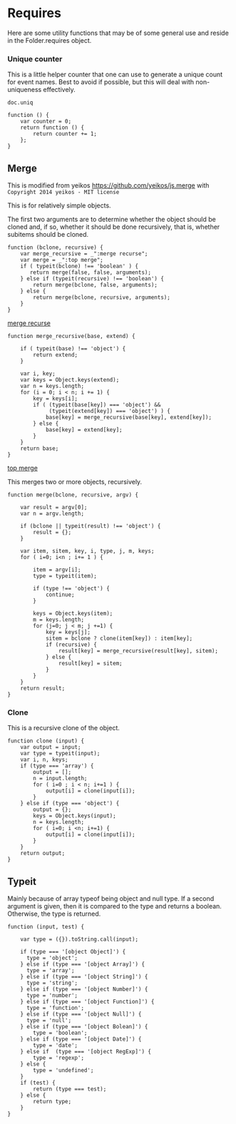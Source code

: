 # Requires

Here are some utility functions that may be of some general use and reside in
the Folder.requires object. 

### Unique counter

This is a little helper counter that one can use to generate a unique count
for event names. Best to avoid if possible, but this will deal with
non-uniqueness effectively.

`doc.uniq`

    function () {
        var counter = 0;
        return function () {
            return counter += 1;
        };
    }


## Merge

This is modified from yeikos https://github.com/yeikos/js.merge 
with `Copyright 2014 yeikos - MIT license`

This is for relatively simple objects. 

The first two arguments are to determine whether the object should be cloned
and, if so, whether it should be done recursively, that is, whether subitems
should be cloned. 
    
    function (bclone, recursive) {
        var merge_recursive = _":merge recurse";
        var merge = _":top merge";
        if ( typeit(bclone) !== 'boolean' ) {
           return merge(false, false, arguments);
        } else if (typeit(recursive) !== 'boolean') {
            return merge(bclone, false, arguments);
        } else {
            return merge(bclone, recursive, arguments);
        }
    }



[merge recurse]()

	function merge_recursive(base, extend) {

		if ( typeit(base) !== 'object') {
			return extend;
        }
        
        var i, key;
        var keys = Object.keys(extend);
        var n = keys.length;
        for (i = 0; i < n; i += 1) {
            key = keys[i];
			if ( (typeit(base[key]) === 'object') && 
                 (typeit(extend[key]) === 'object') ) {
				base[key] = merge_recursive(base[key], extend[key]);
			} else {
				base[key] = extend[key];
			}
		}
		return base;
	}


[top merge]()

This merges two or more objects, recursively. 

	function merge(bclone, recursive, argv) {

		var result = argv[0];
		var n = argv.length;

        if (bclone || typeit(result) !== 'object') {
			result = {};
        }

        var item, sitem, key, i, type, j, m, keys;
		for ( i=0; i<n ; i+= 1 ) {

			item = argv[i];
		    type = typeit(item);

			if (type !== 'object') {
                continue;
            }

            keys = Object.keys(item);
            m = keys.length;
            for (j=0; j < m; j +=1) {
                key = keys[j];
				sitem = bclone ? clone(item[key]) : item[key];
				if (recursive) {
					result[key] = merge_recursive(result[key], sitem);
				} else {
					result[key] = sitem;
				}
			}
		}
		return result;
	}

### Clone

This is a recursive clone of the object. 

    function clone (input) {
		var output = input;
		var	type = typeit(input);
		var	i, n, keys;
		if (type === 'array') {
			output = [];
			n = input.length;
			for ( i=0 ; i < n; i+=1 ) {
			    output[i] = clone(input[i]);
            }
		} else if (type === 'object') {
			output = {};
            keys = Object.keys(input);
            n = keys.length;
            for ( i=0; i <n; i+=1) {
				output[i] = clone(input[i]);
            }
		}
		return output;
	}

## Typeit

Mainly because of array typeof being object and null type. If a second
argument is given, then it is compared to the type and returns a boolean.
Otherwise, the type is returned. 
    
    function (input, test) {
  
        var type = ({}).toString.call(input);
      
        if (type === '[object Object]') {
          type = 'object';
        } else if (type === '[object Array]') {
          type = 'array';
        } else if (type === '[object String]') {
          type = 'string';
        } else if (type === '[object Number]') {
          type = 'number';
        } else if (type === '[object Function]') {
          type = 'function';
        } else if (type === '[object Null]') {
          type = 'null';
        } else if (type === '[object Bolean]') {
            type = 'boolean';
        } else if (type === '[object Date]') {
            type = 'date';
        } else if  (type === '[object RegExp]') {
            type = 'regexp';
        } else {
            type = 'undefined';
        }
        if (test) {
            return (type === test);
        } else {
            return type;
        }
    }
